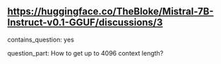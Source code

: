 ## https://huggingface.co/TheBloke/Mistral-7B-Instruct-v0.1-GGUF/discussions/3

contains_question: yes

question_part: How to get up to 4096 context length?